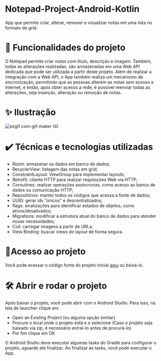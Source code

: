 # Notepad-Project-Android-Kotlin
App que permite criar, alterar, remover e visualizar notas em uma lista no formato de grid.


# 🔨 Funcionalidades do projeto
O Notepad permite criar notas com título, descrição e imagem. Também, todas as alterações realizadas, são armazenadas em uma Web API dedicada que pode ser utilizada a partir deste projeto.
Além de realizar a integração com a Web API, o App também realiza um mecanismo de sincronização, permitindo que as pessoas alterem as notas sem acesso a internet, e então, após obter acesso a rede, é possível reenviar todas as alterações, seja inserção, alteração ou remoção de notas.

# ✨ Ilustração
![ezgif com-gif-maker (4)](https://user-images.githubusercontent.com/98789294/210692082-26ac85f6-aaf7-4081-a0f3-83e17aeaf2af.gif)


# ✔️ Técnicas e tecnologias utilizadas

* Room: armazenar os dados em banco de dados;
* RecyclerView: listagem das notas em grid;
* ConstraintLayout: ViewGroup para implementar layouts;
* Retrofit: cliente HTTP para realizar requisições Web via HTTP;
* Coroutines: realizar operações assíncronas, como acesso ao banco de dados ou comunicação HTTP;
* Repositórios: manter todos os códigos que acessa a fonte de dados;
* UUID: gerar ids "únicos" e descentralizados;
* flags: sinalizações para identificar estados de objetos, como ativos/desativados;
* Migrations: modificar a estrutura atual do banco de dados para atender novas necessidades;
* Coil: carregar imagens a partir de URLs;
* View Binding: buscar views do layout de forma segura.

# 📂Acesso ao projeto
Você pode acessar o código fonte do projeto inicial [aqui](https://github.com/lueny-dantas/Notepad-Project-Android-Kotlin) ou baixá-lo.


# 🛠️ Abrir e rodar o projeto
Após baixar o projeto, você pode abrir com o Android Studio. Para isso, na tela de launcher clique em:

* Open an Existing Project (ou alguma opção similar)
* Procure o local onde o projeto está e o selecione (Caso o projeto seja baixado via zip, é necessário extraí-lo antes de procurá-lo)
* Por fim clique em OK

O Android Studio deve executar algumas tasks do Gradle para configurar o projeto, aguarde até finalizar. Ao finalizar as tasks, você pode executar o App.

